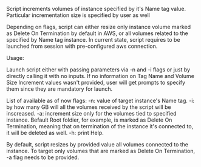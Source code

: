 Script increments volumes of instance specified by it's Name tag value. Particular incrementation size is specified by user as well

Depending on flags, script can either resize only instance volume marked as Delete On Termination by default in AWS, or all volumes related to the specified by Name tag instance.
In current state, script requires to be launched from session with pre-configured aws connection.

Usage:

Launch script either with passing parameters via -n and -i flags or just by directly calling it with no inputs.
If no information on Tag Name and Volume Size Increment values wasn't provided, user will get prompts to specify them since they are mandatory for launch.

List of available as of now flags:
  -n: value of target instance's Name tag.
  -i: by how many GB will all the volumes received by the script will be inscreased.
  -a: increment size only for the volumes tied to specified instance. Befault Root foldier, for example, is marked as Delete On Termination, meaning that on termination of the instance it's connected to, it will be deleted as well.
  -h: print Help.

By default, script resizes by provided value all volumes connected to the instance. To target only volumes that are marked as Delete On Termination, -a flag needs to be provided.
